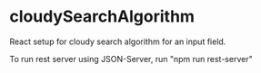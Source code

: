 # cloudySearchAlgorithm
React setup for cloudy search algorithm for an input field.

To run rest server using JSON-Server, run "npm run rest-server"
